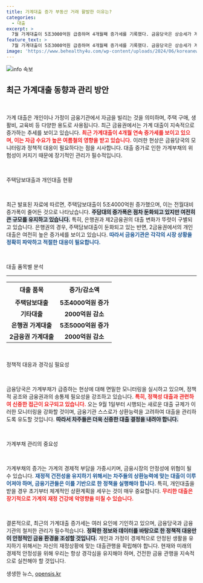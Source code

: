 ```yaml
---
title: 가계대출 증가 부동산 거래 활발한 이유는?
categories:
  - 대출
excerpt: >
  7월 가계대출이 5조3000억원 급증하며 4개월째 증가세를 기록했다. 금융당국은 상승세가 계속될 것으로 전망하며 경각심 필요성을 강조했다. 9월부터 시행되는 DSR 규제에 따른 대출 관리도 주목해야 할 시점!
feature_text: >
  7월 가계대출이 5조3000억원 급증하며 4개월째 증가세를 기록했다. 금융당국은 상승세가 계속될 것으로 전망하며 경각심 필요성을 강조했다. 9월부터 시행되는 DSR 규제에 따른 대출 관리도 주목해야 할 시점!
image: 'https://www.behealthy4u.com/wp-content/uploads/2024/06/koreanews.jpg'
---
```


<p><img src="https://www.behealthy4u.com/wp-content/uploads/2024/06/koreanews.jpg" alt="info 속보" /></p>

<h2 data-ke-size="size26">최근 가계대출 동향과 관리 방안</h2>

<p data-ke-size="size16">&nbsp;</p>

<p>가계 대출은 개인이나 가정이 금융기관에서 자금을 빌리는 것을 의미하며, 주택 구매, 생활비, 교육비 등 다양한 용도로 사용됩니다. 최근 금융권에서는 가계 대출이 지속적으로 증가하는 추세를 보이고 있습니다. <b><span style="color: #ee2323;">최근 가계대출이 4개월 연속 증가세를 보이고 있으며, 이는 자금 수요가 높은 여름철의 영향을 받고 있습니다.</span></b> 이러한 현상은 금융당국의 모니터링과 정책적 대응이 필요하다는 점을 시사합니다. 대출 증가로 인한 가계부채의 위험성이 커지기 때문에 장기적인 관리가 필수적입니다.</p>

<p data-ke-size="size16">&nbsp;</p>

<p>주택담보대출과 개인대출 현황</p>

<p data-ke-size="size16">&nbsp;</p>

<p>최근 발표된 자료에 따르면, 주택담보대출이 5조4000억원 증가했으며, 이는 전월대비 증가폭이 줄어든 것으로 나타났습니다. <b><span style="background-color: #21538527;">주담대의 증가폭은 점차 둔화되고 있지만 여전히 큰 규모를 유지하고 있습니다.</span></b> 특히, 은행권과 제2금융권의 대출 변화가 뚜렷이 구별되고 있습니다. 은행권의 경우, 주택담보대출이 둔화되고 있는 반면, 2금융권에서의 개인대출은 여전히 높은 증가세를 보이고 있습니다. <b><span style="color: #1a5490;">따라서 금융기관은 각각의 시장 상황을 정확히 파악하고 적절한 대응이 필요합니다.</span></b></p>

<p data-ke-size="size16">&nbsp;</p>

<p>대출 품목별 분석</p>

<hr>

<table style="width:100%; border-collapse: collapse;">
  <tr>
    <th style="text-align: center; height: 40px;">대출 품목</th>
    <th style="text-align: center; height: 40px;">증가/감소액</th>
  </tr>
  <tr>
    <td style="text-align: center; height: 30px;"><b>주택담보대출</b></td>
    <td style="text-align: center; height: 30px;"><b>5조4000억원 증가</b></td>
  </tr>
  <tr>
    <td style="text-align: center; height: 30px;"><b>기타대출</b></td>
    <td style="text-align: center; height: 30px;"><b>2000억원 감소</b></td>
  </tr>
  <tr>
    <td style="text-align: center; height: 30px;"><b>은행권 가계대출</b></td>
    <td style="text-align: center; height: 30px;"><b>5조5000억원 증가</b></td>
  </tr>
  <tr>
    <td style="text-align: center; height: 30px;"><b>2금융권 가계대출</b></td>
    <td style="text-align: center; height: 30px;"><b>2000억원 감소</b></td>
  </tr>
</table>

<p data-ke-size="size16">&nbsp;</p>

<p>정책적 대응과 경각심 필요성</p>

<p data-ke-size="size16">&nbsp;</p>

<p>금융당국은 가계부채가 급증하는 현상에 대해 면밀한 모니터링을 실시하고 있으며, 정책적 공조와 금융권과의 송통제 필요성을 강조하고 있습니다. <b><span style="color: #ee2323;">특히, 정책성 대출과 관련하여 신중한 접근이 요구되고 있습니다.</span></b> 오는 9월 1일부터 시행되는 새로운 대출 규제가 이러한 모니터링을 강화할 것이며, 금융기관 스스로가 상환능력을 고려하여 대출을 관리하도록 유도할 것입니다. <b><span style="background-color: #21538527;">따라서 차주들은 더욱 신중한 대출 결정을 내려야 합니다.</span></b></p>

<p data-ke-size="size16">&nbsp;</p>

<p>가계부채 관리의 중요성</p>

<p data-ke-size="size16">&nbsp;</p>

<p>가계부채의 증가는 가계의 경제적 부담을 가중시키며, 금융시장의 안정성에 위협이 될 수 있습니다. <b><span style="color: #1a5490;">재정적 건전성을 유지하기 위해서는 차주들의 상환능력에 맞는 대출이 이루어져야 하며, 금융기관들은 이를 기반으로 한 정책을 실행해야 합니다.</span></b> 특히, 개인대출을 받을 경우 초기부터 체계적인 상환계획을 세우는 것이 매우 중요합니다. <b><span style="color: #ee2323;">무리한 대출은 장기적으로 가계의 재정 건강에 악영향을 미칠 수 있습니다.</span></b></p>

<p data-ke-size="size16">&nbsp;</p>

<p>결론적으로, 최근의 가계대출 증가세는 여러 요인에 기인하고 있으며, 금융당국과 금융기관의 철저한 관리가 필수적습니다. <b><span style="background-color: #21538527;">정확한 정보와 데이터를 바탕으로 한 정책적 대응만이 안정적인 금융 환경을 조성할 것입니다.</span></b> 개인과 가정이 경제적으로 안정된 생활을 유지하기 위해서는 자신의 재정상황에 맞는 대출관행을 확립해야 합니다. 현재와 미래의 경제적 안정성을 위해 우리는 항상 경각심을 유지해야 하며, 건전한 금융 관행을 지속적으로 실천해야 할 것입니다.</p>
생생한 뉴스, <a href="https://opensis.kr" rel="dofollow">opensis.kr</a>



